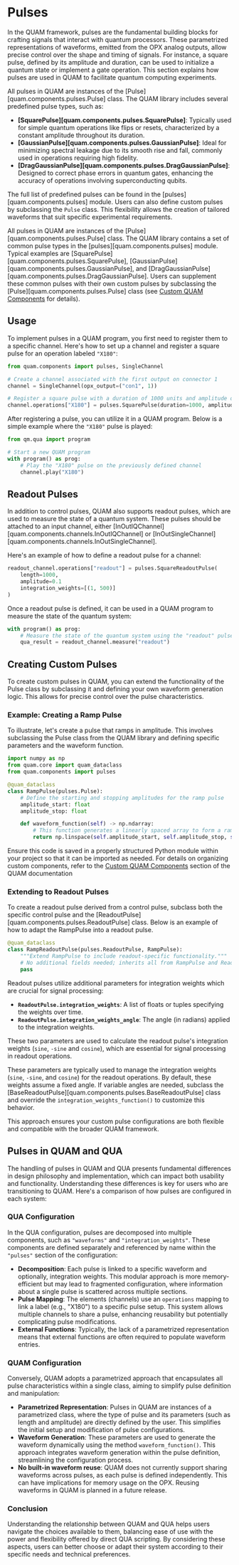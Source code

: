 # Pulses
In the QUAM framework, pulses are the fundamental building blocks for crafting signals that interact with quantum processors.
These parametrized representations of waveforms, emitted from the OPX analog outputs, allow precise control over the shape and timing of signals.
For instance, a square pulse, defined by its amplitude and duration, can be used to initialize a quantum state or implement a gate operation.
This section explains how pulses are used in QUAM to facilitate quantum computing experiments.

All pulses in QUAM are instances of the [Pulse][quam.components.pulses.Pulse] class. The QUAM library includes several predefined pulse types, such as:

- **[SquarePulse][quam.components.pulses.SquarePulse]**: Typically used for simple quantum operations like flips or resets, characterized by a constant amplitude throughout its duration.
- **[GaussianPulse][quam.components.pulses.GaussianPulse]**: Ideal for minimizing spectral leakage due to its smooth rise and fall, commonly used in operations requiring high fidelity.
- **[DragGaussianPulse][quam.components.pulses.DragGaussianPulse]**: Designed to correct phase errors in quantum gates, enhancing the accuracy of operations involving superconducting qubits.

The full list of predefined pulses can be found in the [pulses][quam.components.pulses] module.
Users can also define custom pulses by subclassing the `Pulse` class. This flexibility allows the creation of tailored waveforms that suit specific experimental requirements.

All pulses in QUAM are instances of the [Pulse][quam.components.pulses.Pulse] class.
The QUAM library contains a set of common pulse types in the [pulses][quam.components.pulses] module.
Typical examples are [SquarePulse][quam.components.pulses.SquarePulse], [GaussianPulse][quam.components.pulses.GaussianPulse], and [DragGaussianPulse][quam.components.pulses.DragGaussianPulse].
Users can supplement these common pulses with their own custom pulses by subclassing the [Pulse][quam.components.pulses.Pulse] class (see [Custom QUAM Components](/components/custom-components) for details). 


## Usage
To implement pulses in a QUAM program, you first need to register them to a specific channel. Here's how to set up a channel and register a square pulse for an operation labeled `"X180"`:

```python
from quam.components import pulses, SingleChannel

# Create a channel associated with the first output on connector 1
channel = SingleChannel(opx_output=("con1", 1))

# Register a square pulse with a duration of 1000 units and amplitude of 0.5
channel.operations["X180"] = pulses.SquarePulse(duration=1000, amplitude=0.5)
```

After registering a pulse, you can utilize it in a QUAM program. Below is a simple example where the `"X180"` pulse is played:

```python
from qm.qua import program

# Start a new QUAM program
with program() as prog:
    # Play the "X180" pulse on the previously defined channel
    channel.play("X180")
```

## Readout Pulses
In addition to control pulses, QUAM also supports readout pulses, which are used to measure the state of a quantum system.
These pulses should be attached to an input channel, either [InOutIQChannel][quam.components.channels.InOutIQChannel] or [InOutSingleChannel][quam.components.channels.InOutSingleChannel].

Here's an example of how to define a readout pulse for a channel:

```python
readout_channel.operations["readout"] = pulses.SquareReadoutPulse(
    length=1000, 
    amplitude=0.1
    integration_weights=[(1, 500)]    
)
```

Once a readout pulse is defined, it can be used in a QUAM program to measure the state of the quantum system:

```python
with program() as prog:
    # Measure the state of the quantum system using the "readout" pulse
    qua_result = readout_channel.measure("readout")
```

## Creating Custom Pulses
To create custom pulses in QUAM, you can extend the functionality of the Pulse class by subclassing it and defining your own waveform generation logic. This allows for precise control over the pulse characteristics.

### Example: Creating a Ramp Pulse
To illustrate, let's create a pulse that ramps in amplitude. This involves subclassing the Pulse class from the QUAM library and defining specific parameters and the waveform function.

```python
import numpy as np
from quam.core import quam_dataclass
from quam.components import pulses

@quam_dataclass
class RampPulse(pulses.Pulse):
    # Define the starting and stopping amplitudes for the ramp pulse
    amplitude_start: float
    amplitude_stop: float

    def waveform_function(self) -> np.ndarray:
        # This function generates a linearly spaced array to form a ramp waveform
        return np.linspace(self.amplitude_start, self.amplitude_stop, self.length)
```
Ensure this code is saved in a properly structured Python module within your project so that it can be imported as needed. For details on organizing custom components, refer to the [Custom QUAM Components](/components/custom-components) section of the QUAM documentation

### Extending to Readout Pulses
To create a readout pulse derived from a control pulse, subclass both the specific control pulse and the [ReadoutPulse][quam.components.pulses.ReadoutPulse] class. Below is an example of how to adapt the RampPulse into a readout pulse.

```python
@quam_dataclass
class RampReadoutPulse(pulses.ReadoutPulse, RampPulse):
    """Extend RampPulse to include readout-specific functionality."""
    # No additional fields needed; inherits all from RampPulse and ReadoutPulse
    pass
```
Readout pulses utilize additional parameters for integration weights which are crucial for signal processing:

- **`ReadoutPulse.integration_weights`**: A list of floats or tuples specifying the weights over time.
- **`ReadoutPulse.integration_weights_angle`**: The angle (in radians) applied to the integration weights.

These two parameters are used to calculate the readout pulse's integration weights (`sine`, `-sine` and `cosine`), which are essential for signal processing in readout operations.

These parameters are typically used to manage the integration weights (`sine`, `-sine`, and `cosine`) for the readout operations. By default, these weights assume a fixed angle. If variable angles are needed, subclass the [BaseReadoutPulse][quam.components.pulses.BaseReadoutPulse] class and override the `integration_weights_function()` to customize this behavior.

This approach ensures your custom pulse configurations are both flexible and compatible with the broader QUAM framework.


## Pulses in QUAM and QUA

The handling of pulses in QUAM and QUA presents fundamental differences in design philosophy and implementation, which can impact both usability and functionality. Understanding these differences is key for users who are transitioning to QUAM. Here's a comparison of how pulses are configured in each system:

### QUA Configuration

In the QUA configuration, pulses are decomposed into multiple components, such as `"waveforms"` and `"integration_weights"`. These components are defined separately and referenced by name within the `"pulses"` section of the configuration:

- **Decomposition**: Each pulse is linked to a specific waveform and optionally, integration weights. This modular approach is more memory-efficient but may lead to fragmented configuration, where information about a single pulse is scattered across multiple sections.
- **Pulse Mapping**: The elements (channels) use an `operations` mapping to link a label (e.g., "X180") to  a specific pulse setup. This system allows multiple channels to share a pulse, enhancing reusability but potentially complicating pulse modifications.
- **External Functions**: Typically, the lack of a parametrized representation means that external functions are often required to populate waveform entries.

### QUAM Configuration

Conversely, QUAM adopts a parametrized approach that encapsulates all pulse characteristics within a single class, aiming to simplify pulse definition and manipulation:

- **Parametrized Representation**: Pulses in QUAM are instances of a parametrized class, where the type of pulse and its parameters (such as length and amplitude) are directly defined by the user. This simplifies the initial setup and modification of pulse configurations.
- **Waveform Generation**: These parameters are used to generate the waveform dynamically using the method `waveform_function()`. This approach integrates waveform generation within the pulse definition, streamlining the configuration process.
- **No built-in waveform reuse**: QUAM does not currently support sharing waveforms across pulses, as each pulse is defined independently. This can have implications for memory usage on the OPX. Reusing waveforms in QUAM is planned in a future release.

### Conclusion

Understanding the relationship between QUAM and QUA helps users navigate the choices available to them, balancing ease of use with the power and flexibility offered by direct QUA scripting. 
By considering these aspects, users can better choose or adapt their system according to their specific needs and technical preferences.